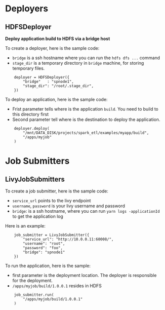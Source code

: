# Deployers
## HDFSDeployer
**Deploy application build to HDFS via a bridge host**

To create a deployer, here is the sample code:
* `bridge` is a ssh hostname where you can run the `hdfs dfs ...` command
* `stage_dir` is a temporary directory in `bridge` machine, for storing temporary files.
```
    deployer = HDFSDeployer({
        "bridge"   : "spnode1",
        "stage_dir": "/root/.stage_dir",
    })
```

To deploy an application, here is the sample code:
* Frist parameter tells where is the application `build`. You need to build to this directory first
* Second parameter tell where is the destination to deploy the application.
```
    deployer.deploy(
        "/mnt/DATA_DISK/projects/spark_etl/examples/myapp/build", 
        "/apps/myjob"
    )
```

# Job Submitters
## LivyJobSubmitters
To create a job submitter, here is the sample code:
* `service_url` points to the livy endpoint
* `username`, `password` is your livy username and password
* `bridge`: is a ssh hostname, where you can run `yarn logs -applicationId` to get the application log

Here is an example:
```
    job_submitter = LivyJobSubmitter({
        "service_url": "http://10.0.0.11:60008/",
        "username": "root",
        "password": "foo",
        "bridge": "spnode1"
    })
```

To run the application, here is the sample:
* first parameter is the deployment location. The deployer is responsible for the deployment.
* `/apps/myjob/build/1.0.0.1` resides  in HDFS
```
    job_submitter.run(
        "/apps/myjob/build/1.0.0.1"
    )
```